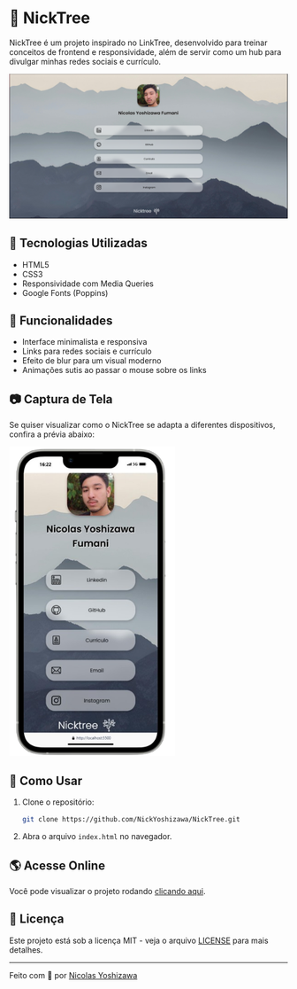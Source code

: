 # 🌳 NickTree

NickTree é um projeto inspirado no LinkTree, desenvolvido para treinar conceitos de frontend e responsividade, além de servir como um hub para divulgar minhas redes sociais e currículo.

![NickTree Preview](https://github.com/NickYoshizawa/NickTree/blob/main/resources/preview.png)

## 🚀 Tecnologias Utilizadas

- HTML5
- CSS3
- Responsividade com Media Queries
- Google Fonts (Poppins)

## 📌 Funcionalidades

- Interface minimalista e responsiva
- Links para redes sociais e currículo
- Efeito de blur para um visual moderno
- Animações sutis ao passar o mouse sobre os links

## 📷 Captura de Tela

Se quiser visualizar como o NickTree se adapta a diferentes dispositivos, confira a prévia abaixo:

<img src="https://github.com/NickYoshizawa/NickTree/blob/main/resources/preview-mobile.png" width="300">

## 🔧 Como Usar

1. Clone o repositório:
   ```bash
   git clone https://github.com/NickYoshizawa/NickTree.git
   ```
2. Abra o arquivo `index.html` no navegador.

## 🌎 Acesse Online

Você pode visualizar o projeto rodando [clicando aqui](https://nickyoshizawa.github.io/NickTree/).

## 📜 Licença

Este projeto está sob a licença MIT - veja o arquivo [LICENSE](LICENSE) para mais detalhes.

---

Feito com 💙 por [Nicolas Yoshizawa](https://www.linkedin.com/in/nicolasyoshizawa)
